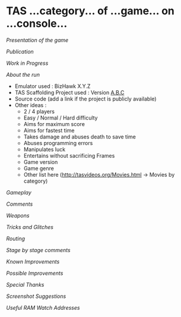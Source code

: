 # TAS ...category... of ...game... on ...console...

*Presentation of the game*

*Publication*

_Work in Progress_

*About the run*

* Emulator used : BizHawk X.Y.Z
* TAS Scaffolding Project used : Version [A.B.C](https://github.com/fullmoonissue/tas-scaffolding/tree/A.B.C)
* Source code (add a link if the project is publicly available)
* Other ideas :
  * 2 / 4 players
  * Easy / Normal / Hard difficulty
  * Aims for maximum score
  * Aims for fastest time
  * Takes damage and abuses death to save time
  * Abuses programming errors
  * Manipulates luck
  * Entertains without sacrificing Frames
  * Game version
  * Game genre
  * Other list here (http://tasvideos.org/Movies.html -> Movies by category)

*Gameplay*

*Comments*

*Weapons*

*Tricks and Glitches*

*Routing*

*Stage by stage comments*

*Known Improvements*

*Possible Improvements*

*Special Thanks*

*Screenshot Suggestions*

*Useful RAM Watch Addresses*